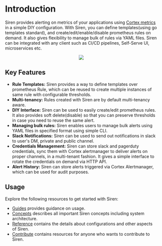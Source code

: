 # Introduction

Siren provides alerting on metrics of your applications using [Cortex metrics](https://cortexmetrics.io/) in a simple
DIY configuration. With Siren, you can define templates(using go templates standard), and create/edit/enable/disable
prometheus rules on demand. It also gives flexibility to manage bulk of rules via YAML files. Siren can be integrated
with any client such as CI/CD pipelines, Self-Serve UI, microservices etc.

<p align="center"><img src="./assets/overview.svg" /></p>

## Key Features

- **Rule Templates:** Siren provides a way to define templates over prometheus Rule, which can be reused to create
  multiple instances of same rule with configurable thresholds.
- **Multi-tenancy:** Rules created with Siren are by default multi-tenancy aware.
- **DIY Interface:** Siren can be used to easily create/edit prometheus rules. It also provides soft delete(disable)
  so that you can preserve thresholds in case you need to reuse the same alert.
- **Managing bulk rules:** Siren enables users to manage bulk alerts using YAML files in specified format using simple
  CLI.
- **Slack Notifications:** Siren can be used to send out notifications in slack to user's DM, private and public
  channel.
- **Credentials Management:** Siren can store slack and pagerduty credentials, sync them with Cortex alertmanager to
  deliver alerts on proper channels, in a multi-tenant fashion. It gives a simple interface to rotate the credentials on
  demand via HTTP API.
- **Alert History:** Siren can store alerts triggered via Cortex Alertmanager, which can be used for audit purposes.

## Usage

Explore the following resources to get started with Siren:

* [Guides](docs/guides/overview.md) provides guidance on usage.
* [Concepts](docs/concepts/overview.md) describes all important Siren concepts including system architecture.
* [Reference](docs/reference) contains the details about configurations and other aspects of Siren.
* [Contribute](docs/contribute/contribution.md) contains resources for anyone who wants to contribute to Siren.
